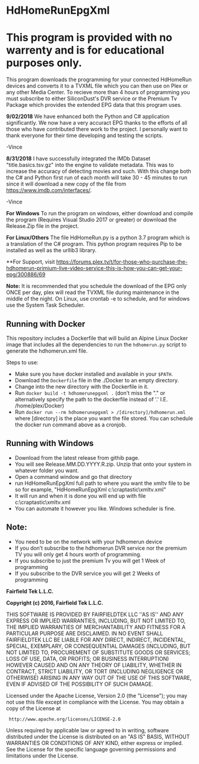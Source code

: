 # HdHomeRunEpgXml #
# This program is provided with no warrenty and is for educational purposes only. #

This program downloads the programming for your connected HdHomeRun devices and converts it to a TVXML file which you can then use on Plex or any other Media Center.  To recieve more than 4 hours of programming you must subscribe to either SiliconDust's DVR service  or  the Premium Tv Package which provides the extended EPG data that this program uses.

**9/02/2018**
We have enhanced both the Python and C# application significantly.  We now have a very accuract EPG thanks to the efforts of all those who have contributed there work to the project.  I personally want to thank everyone for their time developing and testing the scripts.

-Vince

**8/31/2018**
I have successfully integrated the IMDb Dataset "title.basics.tsv.gz" into the engine to validate metadata.  This was to increase the accuracy of detecting movies and such.  With this change both the C# and Python first run of each month will take 30 - 45 minutes to run since it will download a new copy of the file from https://www.imdb.com/interfaces/.

-Vince



**For Windows**
  To run the program on windows, either download and compile the program (Requires Visual Studio 2017 or greater) or download the Release.Zip file in the project.
  
**For Linux/Others**
  The file HdHomeRun.py is a python 3.7 program which is a translation of the C# program.  This python program requires Pip to be installed as well as the urllib3 library.
 
**For Support, visit https://forums.plex.tv/t/for-those-who-purchase-the-hdhomerun-primium-live-video-service-this-is-how-you-can-get-your-epg/300886/69

**Note:**  It is recommended that you schedule the download of the EPG only ONCE per day, plex will read the TVXML file during maintenance in the middle of the night.  On Linux, use crontab -e to schedule, and for windows use the System Task Scheduler.

## Running with Docker

This repository includes a Dockerfile that will build an Alpine Linux Docker image that includes all the dependencies to run the `hdhomerun.py` script to generate the hdhomerun.xml file.

Steps to use:

* Make sure you have docker installed and available in your `$PATH`.
* Download the `Dockerfile` file in the ./Docker to an empty directory.
* Change into the new directory with the Dockerfile in it.
* Run `docker build -t hdhomerunepgxml .` (don't miss the "." or alternatively specify the path to the dockerfile instead of '.' I.E. /home/plex/Docker)
* Run `docker run --rm hdhomerunepgxml > /[directory]/hdhomerun.xml` where [directory] is the place you want the file stored.
You can schedule the docker run command above as a cronjob.

## Running with Windows
* Download from the latest release from githib page. 
* You will see Release.MM.DD.YYYY.R.zip. Unzip that onto your system in whatever folder you want. 
* Open a command window and go that directory
* run HdHomeRunEpgXml full path to where you want the xmltv file to be so for example, "HdHomeRunEpgXml c:\craptastic\xmltv.xml"
* It will run and when it is done you will end up with file c:\craptastic\xmltv.xml
* You can automate it however you like. Windows scheduler is fine.

## Note:
* You need to be on the network with your hdhomerun device
* If you don’t subscribe to the hdhomerun DVR service nor the premium TV you will only get 4 hours worth of programming.
* If you subscribe to just the premium Tv you will get 1 Week of programming
* If you subscribe to the DVR service you will get 2 Weeks of programming




**Fairfield Tek L.L.C.**

**Copyright (c) 2016, Fairfield Tek L.L.C.**
  
  
 THIS SOFTWARE IS PROVIDED BY FAIRFIELDTEK LLC ''AS IS'' AND ANY EXPRESS OR IMPLIED WARRANTIES,
 INCLUDING, BUT NOT LIMITED TO, THE IMPLIED WARRANTIES OF MERCHANTABILITY AND FITNESS FOR A PARTICULAR 
 PURPOSE ARE DISCLAIMED. IN NO EVENT SHALL FAIRFIELDTEK LLC BE LIABLE FOR ANY DIRECT, INDIRECT, 
 INCIDENTAL, SPECIAL, EXEMPLARY, OR CONSEQUENTIAL DAMAGES (INCLUDING, BUT NOT LIMITED TO, PROCUREMENT OF 
 SUBSTITUTE GOODS OR SERVICES; LOSS OF USE, DATA, OR PROFITS; OR BUSINESS INTERRUPTION) HOWEVER CAUSED AND 
 ON ANY THEORY OF LIABILITY, WHETHER IN CONTRACT, STRICT LIABILITY, OR TORT (INCLUDING NEGLIGENCE OR 
 OTHERWISE) ARISING IN ANY WAY OUT OF THE USE OF THIS SOFTWARE, EVEN IF ADVISED OF THE POSSIBILITY OF SUCH 
 DAMAGE. 
 
 Licensed under the Apache License, Version 2.0 (the "License");
 you may not use this file except in compliance with the License.
 You may obtain a copy of the License at
 
     http://www.apache.org/licenses/LICENSE-2.0
 
 Unless required by applicable law or agreed to in writing, software
 distributed under the License is distributed on an "AS IS" BASIS,
 WITHOUT WARRANTIES OR CONDITIONS OF ANY KIND, either express or implied.
 See the License for the specific language governing permissions and
 limitations under the License.

